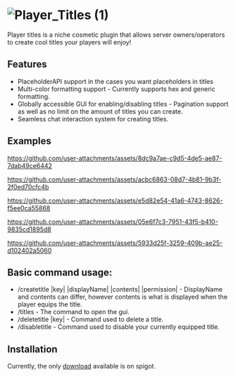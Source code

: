 # ![Player_Titles (1)](https://github.com/user-attachments/assets/be0abcfb-eb30-44f1-9495-dc247af2c930)

Player titles is a niche cosmetic plugin that allows server owners/operators to create cool titles your players will enjoy!

## Features

- PlaceholderAPI support in the cases you want placeholders in titles
- Multi-color formatting support - Currently supports hex and generic <color> formatting.
- Globally accessible GUI for enabling/disabling titles - Pagination support as well as no limit on the amount of titles you can create.
- Seamless chat interaction system for creating titles.

## Examples

https://github.com/user-attachments/assets/8dc9a7ae-c9d5-4de5-ae87-7dab49ce6442



https://github.com/user-attachments/assets/acbc6863-08d7-4b81-9b3f-2f0ed70cfc4b



https://github.com/user-attachments/assets/e5d82e54-41a6-4743-8626-f5ee0ca55868



https://github.com/user-attachments/assets/05e6f7c3-7951-43f5-b410-9835cd1895d8



https://github.com/user-attachments/assets/5933d25f-3259-409b-ae25-d102402a5060

## Basic command usage:
- /createtitle |key| |displayName| |contents| |permission| - DisplayName and contents can differ, however contents is what is displayed when the player equips the title.
- /titles - The command to open the gui.
- /deletetitle |key| - Command used to delete a title.
- /disabletitle -  Command used to disable your currently equipped title.

## Installation
Currently, the only [download](https://www.spigotmc.org/resources/playertitles.119849/) available is on spigot.
